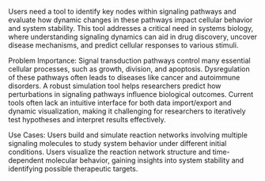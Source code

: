 Users need a tool to identify key nodes within signaling pathways and evaluate how dynamic changes in these pathways impact cellular behavior and system stability.
This tool addresses a critical need in systems biology, where understanding signaling dynamics can aid in drug discovery, uncover disease mechanisms, and predict cellular responses to various stimuli.

Problem Importance: Signal transduction pathways control many essential cellular processes, such as growth, division, and apoptosis. Dysregulation of these pathways often leads to diseases like cancer and autoimmune disorders. A robust simulation tool helps researchers predict how perturbations in signaling pathways influence biological outcomes. Current tools often lack an intuitive interface for both data import/export and dynamic visualization, making it challenging for researchers to iteratively test hypotheses and interpret results effectively.

Use Cases: Users build and simulate reaction networks involving multiple signaling molecules to study system behavior under different initial conditions.
Users visualize the reaction network structure and time-dependent molecular behavior, gaining insights into system stability and identifying possible therapeutic targets.
